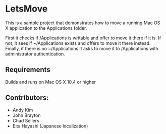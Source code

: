 LetsMove
========

This is a sample project that demonstrates how to move a running Mac OS X application to the Applications folder.

First it checks if /Applications is writable and offer to move it there if it is. If not, it sees if ~/Applications
exists and offers to move it there instead. Finally, if there is no ~/Applications it asks to move it to /Applications
with administrator authentication.

Requirements
------------
Builds and runs on Mac OS X 10.4 or higher

Contributors:
-------------
* Andy Kim
* John Brayton
* Chad Sellers
* Eita Hayashi (Japanese localization)
